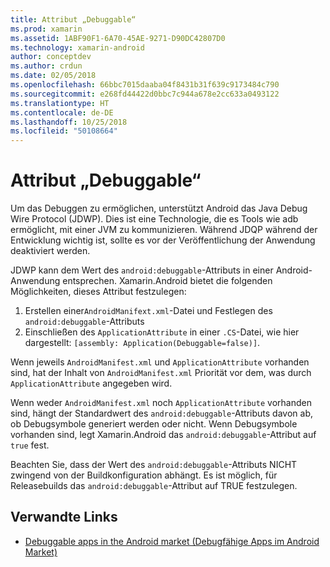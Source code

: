 ```yaml
---
title: Attribut „Debuggable“
ms.prod: xamarin
ms.assetid: 1ABF90F1-6A70-45AE-9271-D90DC42807D0
ms.technology: xamarin-android
author: conceptdev
ms.author: crdun
ms.date: 02/05/2018
ms.openlocfilehash: 66bbc7015daaba04f8431b31f639c9173484c790
ms.sourcegitcommit: e268fd44422d0bbc7c944a678e2cc633a0493122
ms.translationtype: HT
ms.contentlocale: de-DE
ms.lasthandoff: 10/25/2018
ms.locfileid: "50108664"
---
```

# <a name="debuggable-attribute"></a>Attribut „Debuggable“



Um das Debuggen zu ermöglichen, unterstützt Android das Java Debug Wire Protocol (JDWP). Dies ist eine Technologie, die es Tools wie adb ermöglicht, mit einer JVM zu kommunizieren. Während JDQP während der Entwicklung wichtig ist, sollte es vor der Veröffentlichung der Anwendung deaktiviert werden.

JDWP kann dem Wert des `android:debuggable`-Attributs in einer Android-Anwendung entsprechen. Xamarin.Android bietet die folgenden Möglichkeiten, dieses Attribut festzulegen:

1.  Erstellen einer`AndroidManifext.xml`-Datei und Festlegen des `android:debuggable`-Attributs
2.  Einschließen des `ApplicationAttribute` in einer `.CS`-Datei, wie hier dargestellt: `[assembly: Application(Debuggable=false)]`.


Wenn jeweils `AndroidManifest.xml` und `ApplicationAttribute` vorhanden sind, hat der Inhalt von `AndroidManifest.xml` Priorität vor dem, was durch `ApplicationAttribute` angegeben wird.

Wenn weder `AndroidManifest.xml` noch `ApplicationAttribute` vorhanden sind, hängt der Standardwert des `android:debuggable`-Attributs davon ab, ob Debugsymbole generiert werden oder nicht. Wenn Debugsymbole vorhanden sind, legt Xamarin.Android das `android:debuggable`-Attribut auf `true` fest.

Beachten Sie, dass der Wert des `android:debuggable`-Attributs NICHT zwingend von der Buildkonfiguration abhängt. Es ist möglich, für Releasebuilds das `android:debuggable`-Attribut auf TRUE festzulegen.


## <a name="related-links"></a>Verwandte Links

- [Debuggable apps in the Android market (Debugfähige Apps im Android Market)](http://labs.mwrinfosecurity.com/blog/2011/07/07/debuggable-apps-in-android-market/)
